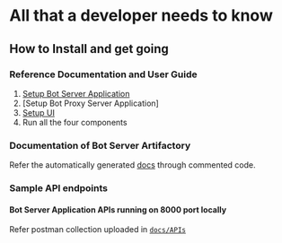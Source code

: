 # All that a developer needs to know

## How to Install and get going

### Reference Documentation and User Guide

1. [Setup Bot Server Application](../backend-service/bot_server/README.md)
2. [Setup Bot Proxy Server Application]
3. [Setup UI](../ui/classroom-bot-ui/README.md)
4. Run all the four components

### Documentation of Bot Server Artifactory

Refer the automatically generated [docs](https://prithvipatl.github.io/html/) through commented code.


### Sample API endpoints

#### Bot Server Application APIs running on 8000 port locally

Refer postman collection uploaded in [`docs/APIs`](./APIs/Test%20Cases.postman_collection.json)

